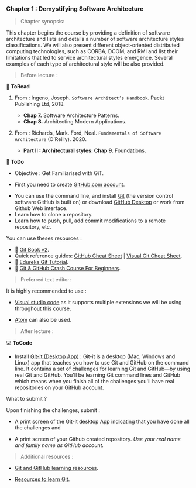 ### Chapter 1 : Demystifying Software Architecture

> Chapter synopsis:

This chapter begins the course by providing a definition of software architecture and lists and details a number of software architecture styles classifications. We will also present different object-oriented distributed computing technologies, such as CORBA, DCOM, and RMI and list their limitations that led to service architectural styles emergence. Several examples of each type of architectural style will be also provided.


> Before lecture : 

:book: **ToRead**

1.  From : Ingeno, Joseph. `Software Architect’s Handbook`. Packt Publishing Ltd, 2018.
 
	* **Chap 7.** Software Architecture Patterns.
	* **Chap 8.** Architecting Modern Applications.

1. From : Richards, Mark. Ford, Neal. `Fundamentals of Software Architecture` (O’Reilly). 2020.

	* **Part II : Architectural styles: Chap 9**. Foundations.


:pencil: **ToDo** 

- Objective : Get Familiarised with GiT.
* First you need to create [GitHub.com account](http://github.com).
- You can use the command line, and install [Git](https://git-scm.com/downloads) (the version control software GitHub is built on) or download [GitHub Desktop](https://desktop.github.com/) or work from Github Web interface.
- Learn how to clone a repository.
- Learn how to push, pull, add commit modifications to a remote repository, etc.

You can use theses resources : 

- :link: [Git Book v2](https://git-scm.com/book/en/v2).
- Quick reference guides: [GitHub Cheat Sheet](https://training.github.com/) | [Visual Git Cheat Sheet](https://ndpsoftware.com/git-cheatsheet.html).
- :link: [Edureka Git Tutorial](https://www.youtube.com/watch?v=xuB1Id2Wxak).
- :link: [Git & GitHub Crash Course For Beginners](https://www.youtube.com/watch?v=SWYqp7iY_Tc&t=193s).
 
 > Preferred text editor:
 
 It is highly recommended to use :

- [Visual studio code](https://code.visualstudio.com/docs/setup/setup-overview) as it supports multiple extensions we will be using throughout this course.

- [Atom](https://atom.io/) can also be used.

> After lecture : 

:computer: **ToCode** 

- Install [Git-it (Desktop App)](https://github.com/jlord/git-it-electron/releases) : Git-it is a desktop (Mac, Windows and Linux) app that teaches you how to use Git and GitHub on the command line. It contains a set of challenges for learning Git and GitHub—by using real Git and GitHub. You'll be learning Git command lines and GitHub which means when you finish all of the challenges you'll have real repositories on your GitHub account.

What to submit ?

Upon finishing the challenges, submit : 

- A print screen of the Git-it desktop App indicating that you have done all the challenges and

- A print screen of your Github created repository. *Use your real name and family name as GitHub account.*

> Additional resources : 

- [Git and GitHub learning resources](https://docs.github.com/en/github/getting-started-with-github/git-and-github-learning-resources).

- [Resources to learn Git](https://try.github.io/).


